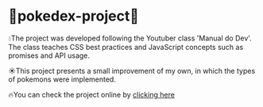 # 📕pokedex-project🔎

💧The project was developed following the Youtuber class 'Manual do Dev'. The class teaches CSS best practices and JavaScript concepts such as promises and API usage.

☀️This project presents a small improvement of my own, in which the types of pokemons were implemented.

🔥You can check the project online by <a href="https://leonardomerbold.github.io/pokedex-project/" target="_blank">clicking here</a>
